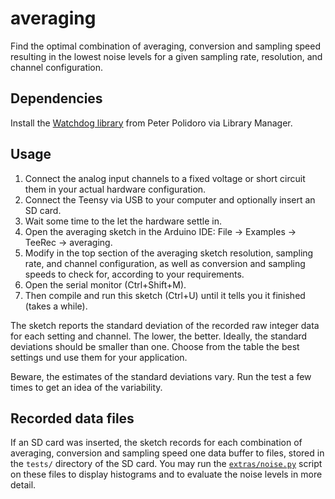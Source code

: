 # averaging

Find the optimal combination of averaging, conversion and sampling
speed resulting in the lowest noise levels for a given sampling rate,
resolution, and channel configuration.


## Dependencies

Install the [Watchdog
library](https://github.com/janelia-arduino/Watchdog) from Peter
Polidoro via Library Manager.


## Usage

1. Connect the analog input channels to a fixed voltage or short
   circuit them in your actual hardware configuration.
2. Connect the Teensy via USB to your computer and optionally insert
   an SD card.
3. Wait some time to the let the hardware settle in.
4. Open the averaging sketch in the Arduino IDE: File -> Examples ->
   TeeRec -> averaging.
5. Modify in the top section of the averaging sketch resolution,
   sampling rate, and channel configuration, as well as conversion and
   sampling speeds to check for, according to your requirements.
6. Open the serial monitor (Ctrl+Shift+M).
7. Then compile and run this sketch (Ctrl+U) until it tells you it
   finished (takes a while).

The sketch reports the standard deviation of the recorded raw integer
data for each setting and channel. The lower, the better. Ideally, the
standard deviations should be smaller than one. Choose from the table
the best settings und use them for your application.

Beware, the estimates of the standard deviations vary. Run the test
a few times to get an idea of the variability.


## Recorded data files

If an SD card was inserted, the sketch records for each combination of
averaging, conversion and sampling speed one data buffer to files,
stored in the `tests/` directory of the SD card. You may run the
[`extras/noise.py`](../../utils/noise.py) script on these files to
display histograms and to evaluate the noise levels in more detail.
